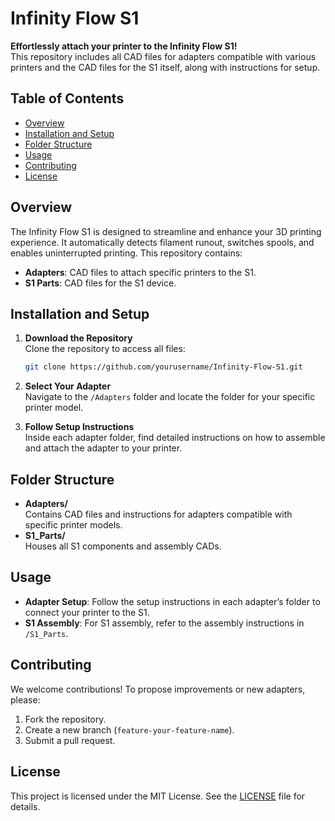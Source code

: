 # Infinity Flow S1

**Effortlessly attach your printer to the Infinity Flow S1!**  
This repository includes all CAD files for adapters compatible with various printers and the CAD files for the S1 itself, along with instructions for setup.

## Table of Contents
- [Overview](#overview)
- [Installation and Setup](#installation-and-setup)
- [Folder Structure](#folder-structure)
- [Usage](#usage)
- [Contributing](#contributing)
- [License](#license)

## Overview
The Infinity Flow S1 is designed to streamline and enhance your 3D printing experience. It automatically detects filament runout, switches spools, and enables uninterrupted printing. This repository contains:
- **Adapters**: CAD files to attach specific printers to the S1.
- **S1 Parts**: CAD files for the S1 device.

## Installation and Setup
1. **Download the Repository**  
   Clone the repository to access all files:
   ```bash
   git clone https://github.com/yourusername/Infinity-Flow-S1.git
   ```
2. **Select Your Adapter**  
   Navigate to the `/Adapters` folder and locate the folder for your specific printer model.

3. **Follow Setup Instructions**  
   Inside each adapter folder, find detailed instructions on how to assemble and attach the adapter to your printer.

## Folder Structure
- **Adapters/**  
  Contains CAD files and instructions for adapters compatible with specific printer models.
- **S1_Parts/**  
  Houses all S1 components and assembly CADs.

## Usage
- **Adapter Setup**: Follow the setup instructions in each adapter’s folder to connect your printer to the S1.
- **S1 Assembly**: For S1 assembly, refer to the assembly instructions in `/S1_Parts`.

## Contributing
We welcome contributions! To propose improvements or new adapters, please:
1. Fork the repository.
2. Create a new branch (`feature-your-feature-name`).
3. Submit a pull request.

## License
This project is licensed under the MIT License. See the [LICENSE](LICENSE) file for details.